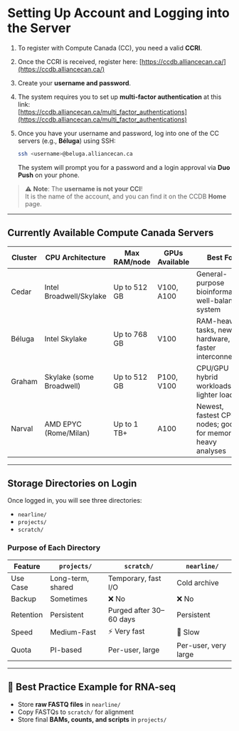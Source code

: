 # Setting Up Account and Logging into the Server

1. To register with Compute Canada (CC), you need a valid **CCRI**.
2. Once the CCRI is received, register here: [https://ccdb.alliancecan.ca/](https://ccdb.alliancecan.ca/)
3. Create your **username and password**.
4. The system requires you to set up **multi-factor authentication** at this link:  
   [https://ccdb.alliancecan.ca/multi_factor_authentications](https://ccdb.alliancecan.ca/multi_factor_authentications)
5. Once you have your username and password, log into one of the CC servers (e.g., **Béluga**) using SSH:

   ```bash
   ssh <username>@beluga.alliancecan.ca
   ```

   The system will prompt you for a password and a login approval via **Duo Push** on your phone.

> ⚠️ **Note**: The **username is not your CCI**!  
> It is the name of the account, and you can find it on the CCDB **Home** page.

---

## Currently Available Compute Canada Servers

| Cluster | CPU Architecture          | Max RAM/node | GPUs Available | Best For                                                     |
|---------|---------------------------|--------------|----------------|--------------------------------------------------------------|
| Cedar   | Intel Broadwell/Skylake   | Up to 512 GB | V100, A100     | General-purpose bioinformatics, well-balanced system         |
| Béluga  | Intel Skylake             | Up to 768 GB | V100           | RAM-heavy tasks, newer hardware, faster interconnect         |
| Graham  | Skylake (some Broadwell)  | Up to 512 GB | P100, V100     | CPU/GPU hybrid workloads, lighter loads                      |
| Narval  | AMD EPYC (Rome/Milan)     | Up to 1 TB+  | A100           | Newest, fastest CPU nodes; good for memory-heavy analyses    |

---

## Storage Directories on Login

Once logged in, you will see three directories:

- `nearline/`
- `projects/`
- `scratch/`

### Purpose of Each Directory

| Feature   | `projects/`            | `scratch/`               | `nearline/`               |
|-----------|------------------------|---------------------------|----------------------------|
| Use Case  | Long-term, shared      | Temporary, fast I/O       | Cold archive               |
| Backup    | Sometimes              | ❌ No                     | ❌ No                      |
| Retention | Persistent             | Purged after 30–60 days   | Persistent                 |
| Speed     | Medium-Fast            | ⚡ Very fast               | 🐢 Slow                    |
| Quota     | PI-based               | Per-user, large           | Per-user, very large       |

---

## 🧬 Best Practice Example for RNA-seq

- Store **raw FASTQ files** in `nearline/`
- Copy FASTQs to `scratch/` for alignment
- Store final **BAMs, counts, and scripts** in `projects/`

    

